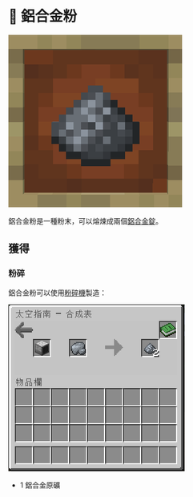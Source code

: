 # 💎 鋁合金粉

![](<../.gitbook/assets/image (220).png>)

鋁合金粉是一種粉末，可以熔煉成兩個[鋁合金錠](aluminium-alloy-ingot.md)。

## 獲得

### 粉碎

鋁合金粉可以使用[粉碎機](Pulverizer.md)製造：

![](<../.gitbook/assets/image (229).png>)

* 1 鋁合金原礦
